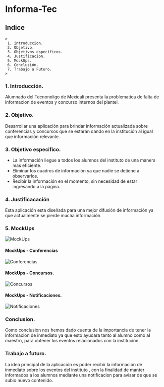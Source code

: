﻿# Informa-Tec


## Indice
```
>
 1. intruduccion.
 2. Objetivo.
 3. Objetivos específicos.
 4. Justificacion.
 5. MockUps.
 6. Conclusión.
 7. Trabajo a Futuro.
>
```

### 1. Introducción.

Alumnado del Tecnonoligo de Mexicali presenta la problematica de falta de informacion de eventos y concurso internos del plantel. 


### 2. Objetivo.

Desarrollar una aplicación para brindar información actualizada sobre conferencias y concursos que se estarán dando en la institución al igual que información relevante.

### 3. Objetivo especifico.
- La información llegue a todos los alumnos del instituto de una manera mas eficiente.
- Eliminar los cuadros de información ya que nadie se detiene a observarlos.
- Recibir la información en el momento, sin necesidad de estar ingresando a la página.

### 4. Justificacación
Esta aplicación esta diseñada para una mejor difusión de información ya que actualmente se pierde mucha información.

### 5. MockUps
![MockUps](http://i66.tinypic.com/6i9ztj.jpg)

#### MockUps - Conferencias
![Conferencias](http://i63.tinypic.com/2whidro.jpg)

#### MockUps - Concursos.
![Concursos](http://i64.tinypic.com/qy5lsp.jpg)

#### MockUps - Notificaciones.
![Notificaciones](http://i64.tinypic.com/xcljwm.jpg)




### Conclusion.

Como conclusion nos hemos dado cuenta de la importancia de tener la informacion de inmediato ya que esto ayudara tanto al alumno como al maestro, para obtener los eventos relacionados con la institucion.

### Trabajo a futuro.

La idea principal de la aplicación es poder recibir la informacion de inmediato sobre los eventos del instituto , con la finalidad de manter informados a los alumnos mediante una notificacion para avisar de que se subio nuevo contenido.


```

```
